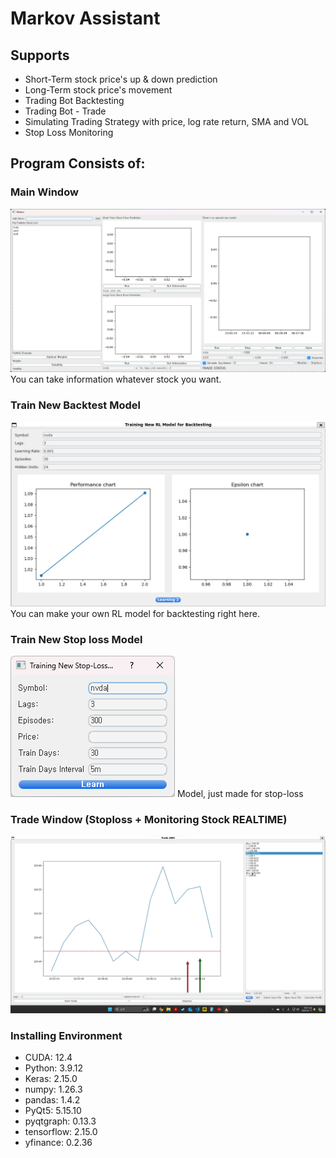 # Markov Assistant

## Supports
* Short-Term stock price's up & down prediction
* Long-Term stock price's movement
* Trading Bot Backtesting
* Trading Bot - Trade
* Simulating Trading Strategy with price, log rate return, SMA and VOL
* Stop Loss Monitoring

## Program Consists of:

### Main Window
![MainWindow](./readme_resources/main_window.png)
You can take information whatever stock you want.

### Train New Backtest Model
![TrainNewRLWindow](./readme_resources/newrlmodel_window.png)
You can make your own RL model for backtesting right here.

### Train New Stop loss Model
![TrainStoplossModelWindow](./readme_resources/new_stoploss_model_window.png)
Model, just made for stop-loss

### Trade Window (Stoploss + Monitoring Stock REALTIME)
![TradeWindow](./readme_resources/trade_window.png)

### Installing Environment
* CUDA: 12.4
* Python: 3.9.12
* Keras: 2.15.0
* numpy: 1.26.3
* pandas: 1.4.2
* PyQt5: 5.15.10
* pyqtgraph: 0.13.3
* tensorflow: 2.15.0
* yfinance: 0.2.36